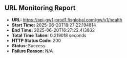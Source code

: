 ## URL Monitoring Report

- **URL:** https://api-gw1-prod1.fisglobal.com/gw/v1/health
- **Start Time:** 2025-06-20T16:27:22.194814
- **End Time:** 2025-06-20T16:27:22.413832
- **Total Time Taken:** 0.219018 seconds
- **HTTP Status Code:** 200
- **Status:** Success
- **Failure Reason:** N/A
